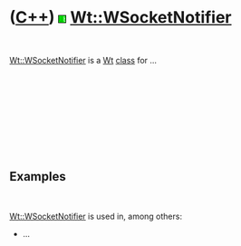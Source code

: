 
 

 

 

 

 

([C++](Cpp.md)) ![Wt](PicWt.png) [Wt::WSocketNotifier](CppWSocketNotifier.md)
===============================================================================

 

[Wt::WSocketNotifier](CppWSocketNotifier.md) is a [Wt](CppWt.md)
[class](CppClass.md) for ...

 

 

 

 

 

Examples
--------

 

[Wt::WSocketNotifier](CppWSocketNotifier.md) is used in, among others:

-   ...

 

 

 

 

 

 

